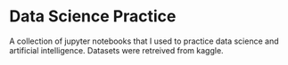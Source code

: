# Data Science Practice

A collection of jupyter notebooks that I used to practice data science and artificial intelligence. Datasets were retreived from kaggle.